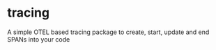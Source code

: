 # tracing
A simple OTEL based tracing package to create, start, update and end SPANs into your code
